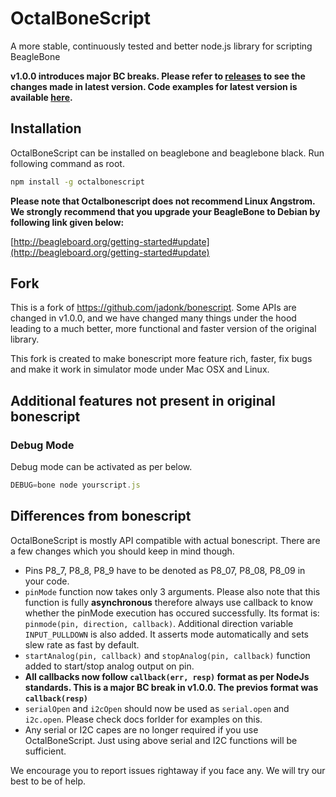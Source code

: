 OctalBoneScript
===============
A more stable, continuously tested and better node.js library for scripting BeagleBone

__v1.0.0 introduces major BC breaks. Please refer to [releases](https://github.com/theoctal/octalbonescript/releases) to see the changes made in latest version. Code examples for latest version is available [here](https://github.com/theoctal/octalbonescript/blob/master/docs/).__

Installation
------------
OctalBoneScript can be installed on beaglebone and beaglebone black. Run following command as root.

````sh
npm install -g octalbonescript
````

__Please note that Octalbonescript does not recommend Linux Angstrom. We strongly recommend that you upgrade your BeagleBone to Debian by following link given below:__

[http://beagleboard.org/getting-started#update](http://beagleboard.org/getting-started#update)

Fork
----
This is a fork of https://github.com/jadonk/bonescript. Some APIs are changed in v1.0.0, and we have changed many things under the hood leading to a much better, more functional and faster version of the original library. 

This fork is created to make bonescript more feature rich, faster, fix bugs and make it work in 
simulator mode under Mac OSX and Linux.

Additional features not present in original bonescript
------------------------------------------------------

### Debug Mode
Debug mode can be activated as per below.

```JavaScript
DEBUG=bone node yourscript.js
```

Differences from bonescript
-------------------------
OctalBoneScript is mostly API compatible with actual bonescript. There are a few changes which you should keep in mind though.

* Pins P8_7, P8_8, P8_9 have to be denoted as P8_07, P8_08, P8_09 in your code.
* ```pinMode``` function now takes only 3 arguments. Please also note that this function is fully __asynchronous__ therefore always use callback to know whether the pinMode execution has occured successfully. Its format is: ```pinmode(pin, direction, callback)```. Additional direction variable ```INPUT_PULLDOWN``` is also added. It asserts mode automatically and sets slew rate as fast by default.
* ```startAnalog(pin, callback)``` and ```stopAnalog(pin, callback)``` function added to start/stop analog output on pin.
* __All callbacks now follow ```callback(err, resp)``` format as per NodeJs standards. This is a major BC break in v1.0.0. The previos format was ```callback(resp)```__
* ```serialOpen``` and ```i2cOpen``` should now be used as ```serial.open``` and ```i2c.open```. Please check docs forlder for examples on this.
* Any serial or I2C capes are no longer required if you use OctalBoneScript. Just using above serial and I2C functions will be sufficient.


We encourage you to report issues rightaway if you face any. We will try our best to be of help.
